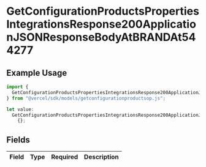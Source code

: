 # GetConfigurationProductsPropertiesIntegrationsResponse200ApplicationJSONResponseBodyAtBRANDAt544277

## Example Usage

```typescript
import {
  GetConfigurationProductsPropertiesIntegrationsResponse200ApplicationJSONResponseBodyAtBRANDAt544277,
} from "@vercel/sdk/models/getconfigurationproductsop.js";

let value:
  GetConfigurationProductsPropertiesIntegrationsResponse200ApplicationJSONResponseBodyAtBRANDAt544277 =
    {};
```

## Fields

| Field       | Type        | Required    | Description |
| ----------- | ----------- | ----------- | ----------- |